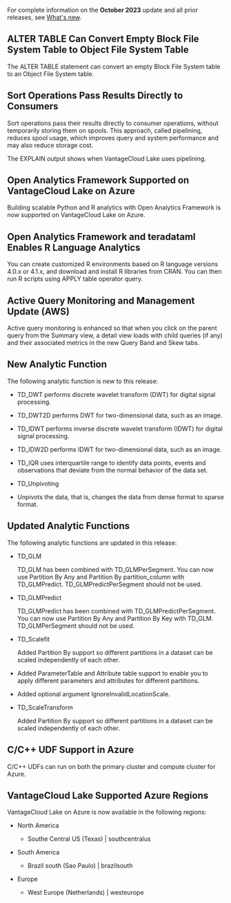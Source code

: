 For complete information on the **October 2023** update and all prior releases, see [What's new](https://docs.teradata.com/access/sources/dita/topic?dita:mapPath=phg1621910019905.ditamap&dita:ditavalPath=pny1626732985837.ditaval&dita:topicPath=lpz1632246643646.dita).

## ALTER TABLE Can Convert Empty Block File System Table to Object File System Table


The ALTER TABLE statement can convert an empty Block File System table to an Object File System table.

## Sort Operations Pass Results Directly to Consumers


Sort operations pass their results directly to consumer operations, without temporarily storing them on spools. This approach, called pipelining, reduces spool usage, which improves query and system performance and may also reduce storage cost.

The EXPLAIN output shows when VantageCloud Lake uses pipelining.

## Open Analytics Framework Supported on VantageCloud Lake on Azure


Building scalable Python and R analytics with Open Analytics Framework is now supported on VantageCloud Lake on Azure.

## Open Analytics Framework and teradataml Enables R Language Analytics


You can create customized R environments based on R language versions 4.0.x or 4.1.x, and download and install R libraries from CRAN. You can then run R scripts using APPLY table operator query.

## Active Query Monitoring and Management Update (AWS)


Active query monitoring is enhanced so that when you click on the parent query from the Summary view, a detail view loads with child queries (if any) and their associated metrics in the new Query Band and Skew tabs.

## New Analytic Function


The following analytic function is new to this release:

-   TD_DWT performs discrete wavelet transform (DWT) for digital signal processing.


-   TD_DWT2D performs DWT for two-dimensional data, such as an image.


-   TD_IDWT performs inverse discrete wavelet transform (IDWT) for digital signal processing.


-   TD_IDW2D performs IDWT for two-dimensional data, such as an image.


-   TD_IQR uses interquartile range to identify data points, events and observations that deviate from the normal behavior of the data set.


-   TD_Unpivoting


-   Unpivots the data, that is, changes the data from dense format to sparse format.


## Updated Analytic Functions


The following analytic functions are updated in this release:

-   TD_GLM

    TD_GLM has been combined with TD_GLMPerSegment. You can now use Partition By Any and Partition By partition_column with TD_GLMPredict. TD_GLMPredictPerSegment should not be used.


-   TD_GLMPredict

    TD_GLMPredict has been combined with TD_GLMPredictPerSegment. You can now use Partition By Any and Partition By Key with TD_GLM. TD_GLMPerSegment should not be used.


-   TD_Scalefit

    Added Partition By support so different partitions in a dataset can be scaled independently of each other.


-   Added ParameterTable and Attribute table support to enable you to apply different parameters and attributes for different partitions.


-   Added optional argument IgnoreInvalidLocationScale.


-   TD_ScaleTransform

    Added Partition By support so different partitions in a dataset can be scaled independently of each other.


## C/C++ UDF Support in Azure


C/C++ UDFs can run on both the primary cluster and compute cluster for Azure.

## VantageCloud Lake Supported Azure Regions


VantageCloud Lake on Azure is now available in the following regions:

-   North America

    -   Southe Central US (Texas) | southcentralus


-   South America

    -   Brazil south (Sao Paulo) | brazilsouth


-   Europe

    -   West Europe (Netherlands) | westeurope


